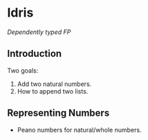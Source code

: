 # Idris
_Dependently typed FP_

## Introduction
Two goals:
1. Add two natural numbers.
2. How to append two lists.

## Representing Numbers
- Peano numbers for natural/whole numbers.

